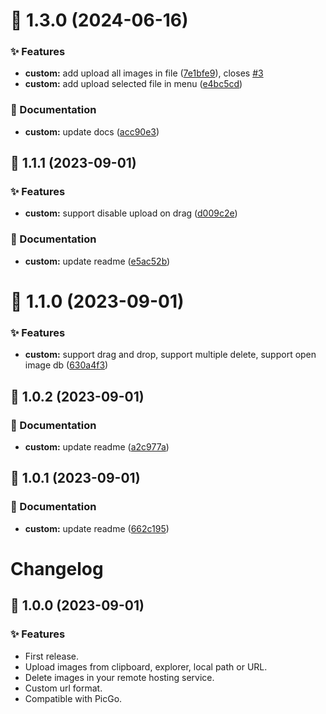 # :tada: 1.3.0 (2024-06-16)


### :sparkles: Features

* **custom:** add upload all images in file ([7e1bfe9](https://github.com/Kuingsmile/vs-piclist/commit/7e1bfe9)), closes [#3](https://github.com/Kuingsmile/vs-piclist/issues/3)
* **custom:** add upload selected file in menu ([e4bc5cd](https://github.com/Kuingsmile/vs-piclist/commit/e4bc5cd))


### :pencil: Documentation

* **custom:** update docs ([acc90e3](https://github.com/Kuingsmile/vs-piclist/commit/acc90e3))



## :tada: 1.1.1 (2023-09-01)


### :sparkles: Features

* **custom:** support disable upload on drag ([d009c2e](https://github.com/Kuingsmile/vs-piclist/commit/d009c2e))


### :pencil: Documentation

* **custom:** update readme ([e5ac52b](https://github.com/Kuingsmile/vs-piclist/commit/e5ac52b))



# :tada: 1.1.0 (2023-09-01)


### :sparkles: Features

* **custom:** support drag and drop, support multiple delete, support open image db ([630a4f3](https://github.com/Kuingsmile/vs-piclist/commit/630a4f3))



## :tada: 1.0.2 (2023-09-01)


### :pencil: Documentation

* **custom:** update readme ([a2c977a](https://github.com/Kuingsmile/vs-piclist/commit/a2c977a))



## :tada: 1.0.1 (2023-09-01)


### :pencil: Documentation

* **custom:** update readme ([662c195](https://github.com/Kuingsmile/vs-piclist/commit/662c195))



# Changelog

## :tada: 1.0.0 (2023-09-01)

### :sparkles: Features

* First release.
* Upload images from clipboard, explorer, local path or URL.
* Delete images in your remote hosting service.
* Custom url format.
* Compatible with PicGo.
